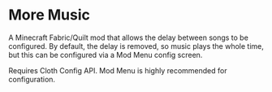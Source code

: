 # More Music
A Minecraft Fabric/Quilt mod that allows the delay between songs to be configured.
By default, the delay is removed, so music plays the whole time, but this can be configured via a Mod Menu config screen.

Requires Cloth Config API. Mod Menu is highly recommended for configuration.